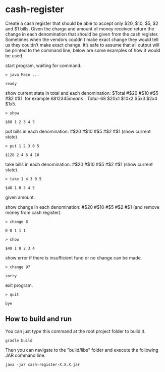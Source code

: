 # cash-register

Create a cash register that should be able to accept only $20, $10, $5, $2 and $1 bills. 
Given the charge and amount of money received return the change in each denomination that should be given from the cash register. 
Sometimes when the vendors couldn’t make exact change they would tell us they couldn’t make exact change.
It’s safe to assume that all output will be printed to the command line, below are some examples of how it would be used.

start program, waiting for command.

`> java Main ...`
 
`ready`

show current state in total and each denomination: $Total #$20 #$10 #$5 #$2 #$1.
for example $68 1 2 3 4 5 means:
Total=$68 $20x1 $10x2 $5x3 $2x4 $1x5.

`> show`
 
`$68 1 2 3 4 5`

put bills in each denomination: #$20 #$10 #$5 #$2 #$1 (show current state).

`> put 1 2 3 0 5`

`$128 2 4 6 4 10`

take bills in each denomination: #$20 #$10 #$5 #$2 #$1 (show current state).

`> take 1 4 3 0 5`

`$48 1 0 3 4 5`

given amount.

show change in each denomination: #$20 #$10 #$5 #$2 #$1 (and remove money from cash register).

`> change 8`

`0 0 1 1 1`
 
`> show`

`$40 1 0 2 3 4` 

show error if there is insufficient fund or no change can be made.

`> change 97`
 
`sorry`

exit program.

`> quit`

`bye`

## How to build and run

You can just type this command at the root project folder to build it.

    gradle build

Then you can navigate to the "build/libs" folder and execute the following JAR command line.

    java -jar cash-register-X.X.X.jar
    
    